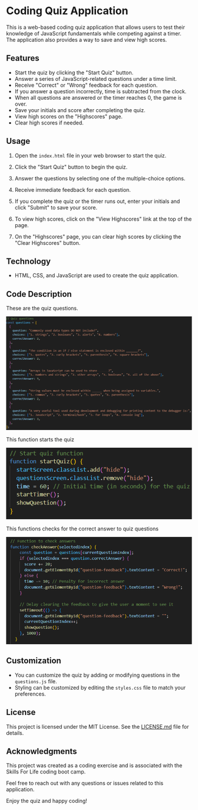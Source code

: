 # Coding Quiz Application

This is a web-based coding quiz application that allows users to test their knowledge of JavaScript fundamentals while competing against a timer. The application also provides a way to save and view high scores.

## Features

- Start the quiz by clicking the "Start Quiz" button.
- Answer a series of JavaScript-related questions under a time limit.
- Receive "Correct" or "Wrong" feedback for each question.
- If you answer a question incorrectly, time is subtracted from the clock.
- When all questions are answered or the timer reaches 0, the game is over.
- Save your initials and score after completing the quiz.
- View high scores on the "Highscores" page.
- Clear high scores if needed.

## Usage

1. Open the `index.html` file in your web browser to start the quiz.

2. Click the "Start Quiz" button to begin the quiz.

3. Answer the questions by selecting one of the multiple-choice options.

4. Receive immediate feedback for each question.

5. If you complete the quiz or the timer runs out, enter your initials and click "Submit" to save your score.

6. To view high scores, click on the "View Highscores" link at the top of the page.

7. On the "Highscores" page, you can clear high scores by clicking the "Clear Highscores" button.

## Technology

- HTML, CSS, and JavaScript are used to create the quiz application.

## Code Description
These are the quiz questions.

![Alt text](image.png)


This function starts the quiz

![Alt text](image-1.png)

This functions checks for the correct answer to quiz questions

![Alt text](image-2.png)
## Customization

- You can customize the quiz by adding or modifying questions in the `questions.js` file.
- Styling can be customized by editing the `styles.css` file to match your preferences.

## License

This project is licensed under the MIT License. See the [LICENSE.md](LICENSE.md) file for details.

## Acknowledgments

This project was created as a coding exercise and is associated with the Skills For Life coding boot camp.

Feel free to reach out with any questions or issues related to this application.

Enjoy the quiz and happy coding!
